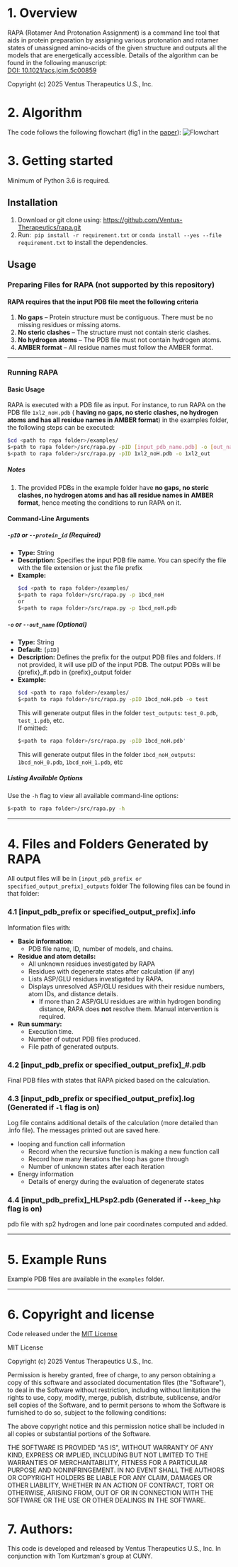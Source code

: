 # 1. Overview
RAPA (Rotamer And Protonation Assignment) is a command line tool that aids in protein preparation by assigning various protonation and rotamer states of unassigned amino-acids of the given structure and outputs all the models that are energetically accessible. Details of the algorithm can be found in the following manuscript:\
[DOI: 10.1021/acs.jcim.5c00859](https://pubs.acs.org/doi/full/10.1021/acs.jcim.5c00859)

Copyright (c) 2025 Ventus Therapeutics U.S., Inc.

# 2. Algorithm
The code follows the following flowchart (fig1 in the [paper](https://pubs.acs.org/doi/full/10.1021/acs.jcim.5c00859)):
![Flowchart](flowchart.jpeg)

# 3. Getting started

Minimum of Python 3.6 is required.

## Installation
1. Download or git clone using: https://github.com/Ventus-Therapeutics/rapa.git
2. Run:  ``` pip install -r requirement.txt ``` or ``` conda install --yes --file requirement.txt ``` to install the dependencies.


## Usage
### Preparing Files for RAPA (not supported by this repository)
#### RAPA requires that the input PDB file meet the following criteria
1. **No gaps** – Protein structure must be contiguous. There must be no missing residues or missing atoms.  
2. **No steric clashes** – The structure must not contain steric clashes.  
3. **No hydrogen atoms** – The PDB file must not contain hydrogen atoms.  
4. **AMBER format** – All residue names must follow the AMBER format.  

---
### Running RAPA  

#### Basic Usage  
RAPA is executed with a PDB file as input. For instance, to run RAPA on the PDB file `1xl2_noH.pdb` ( **having no gaps, no steric clashes, no hydrogen atoms and has all residue names in AMBER format**) in the examples folder, the following steps can be executed:
``` bash
$cd <path to rapa folder>/examples/
$<path to rapa folder>/src/rapa.py -pID [input_pdb_name.pdb] -o [out_name]   
$<path to rapa folder>/src/rapa.py -pID 1xl2_noH.pdb -o 1xl2_out  
```
##### Notes
1. The provided PDBs in the example folder have **no gaps, no steric clashes, no hydrogen atoms and has all residue names in AMBER format**, hence meeting the conditions to run RAPA on it.

#### Command-Line Arguments  

##### `-pID` or `--protein_id` (Required)  
- **Type:** String  
- **Description:** Specifies the input PDB file name. You can specify the file with the file extension or just the file prefix
- **Example:**  
  ```bash 
  $cd <path to rapa folder>/examples/
  $<path to rapa folder>/src/rapa.py -p 1bcd_noH
  or
  $<path to rapa folder>/src/rapa.py -p 1bcd_noH.pdb
  ```

##### `-o` or `--out_name` (Optional)  
- **Type:** String  
- **Default:** `[pID]`  
- **Description:** Defines the prefix for the output PDB files and folders. If not provided, it will use pID of the input PDB. The output PDBs will be {prefix}_#.pdb in {prefix}_output folder
- **Example:**  
  ```bash  
  $cd <path to rapa folder>/examples/
  $<path to rapa folder>/src/rapa.py -pID 1bcd_noH.pdb -o test 
  ```  
  This will generate output files in the folder `test_outputs`: `test_0.pdb`, `test_1.pdb`, etc.  
  If omitted: 
  ```bash  
  $<path to rapa folder>/src/rapa.py -pID 1bcd_noH.pdb'  
  ```
  This will generate output files in the folder `1bcd_noH_outputs`: `1bcd_noH_0.pdb`, `1bcd_noH_1.pdb`, etc
  

##### Listing Available Options  
Use the `-h` flag to view all available command-line options:  
```bash  
$<path to rapa folder>/src/rapa.py -h  
```

---
# 4. Files and Folders Generated by RAPA  
All output files will be in `[input_pdb_prefix or specified_output_prefix]_outputs` folder
The following files can be found in that folder:

### 4.1 [input_pdb_prefix or specified_output_prefix].info
Information files with:  
- **Basic information:**  
  - PDB file name, ID, number of models, and chains.  
- **Residue and atom details:**
  - All unknown residues investigated by RAPA
  - Residues with degenerate states after calculation (if any)
  - Lists ASP/GLU residues investigated by RAPA.  
  - Displays unresolved ASP/GLU residues with their residue numbers, atom IDs, and distance details.  
      - If more than 2 ASP/GLU residues are within hydrogen bonding distance, RAPA does **not** resolve them. Manual intervention is required.  
- **Run summary:**  
  - Execution time.  
  - Number of output PDB files produced.  
  - File path of generated outputs.  

### 4.2 [input_pdb_prefix or specified_output_prefix]_#.pdb   
Final PDB files with states that RAPA picked based on the calculation.
### 4.3 [input_pdb_prefix or specified_output_prefix].log (Generated if `-l` flag is on)
Log file contains additional details of the calculation (more detailed than .info file). The messages printed out are saved here.
- looping and function call information
  -  Record when the recursive function is making a new function call
  -  Record how many iterations the loop has gone through
  -  Number of unknown states after each iteration
- Energy information
  - Details of energy during the evaluation of degenerate states

### 4.4 [input_pdb_prefix]_HLPsp2.pdb  (Generated if `--keep_hkp` flag is on)
pdb file with sp2 hydrogen and lone pair coordinates computed and added.  


---
# 5. Example Runs  
Example PDB files are available in the `examples` folder.

---
# 6. Copyright and license
Code released under the [MIT License](https://github.com/Ventus-Therapeutics/rapa/blob/main/LICENSE)


MIT License
 

Copyright (c) 2025 Ventus Therapeutics U.S., Inc.

Permission is hereby granted, free of charge, to any person obtaining a copy
of this software and associated documentation files (the "Software"), to deal
in the Software without restriction, including without limitation the rights
to use, copy, modify, merge, publish, distribute, sublicense, and/or sell
copies of the Software, and to permit persons to whom the Software is
furnished to do so, subject to the following conditions:

 

The above copyright notice and this permission notice shall be included in all
copies or substantial portions of the Software.

 

THE SOFTWARE IS PROVIDED "AS IS", WITHOUT WARRANTY OF ANY KIND, EXPRESS OR
IMPLIED, INCLUDING BUT NOT LIMITED TO THE WARRANTIES OF MERCHANTABILITY,
FITNESS FOR A PARTICULAR PURPOSE AND NONINFRINGEMENT. IN NO EVENT SHALL THE
AUTHORS OR COPYRIGHT HOLDERS BE LIABLE FOR ANY CLAIM, DAMAGES OR OTHER
LIABILITY, WHETHER IN AN ACTION OF CONTRACT, TORT OR OTHERWISE, ARISING FROM,
OUT OF OR IN CONNECTION WITH THE SOFTWARE OR THE USE OR OTHER DEALINGS IN THE
SOFTWARE.


# 7. Authors:
This code is developed and released by Ventus Therapeutics U.S., Inc.
In conjunction with Tom Kurtzman's group at CUNY.
